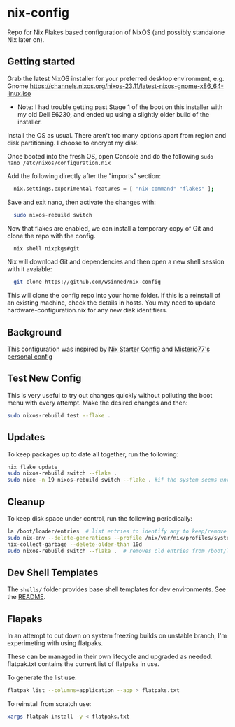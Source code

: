 # nix-config

Repo for Nix Flakes based configuration of NixOS (and possibly standalone Nix later on).

## Getting started

Grab the latest NixOS installer for your preferred desktop environment, e.g. Gnome <https://channels.nixos.org/nixos-23.11/latest-nixos-gnome-x86_64-linux.iso>

- Note: I had trouble getting past Stage 1 of the boot on this installer with my old Dell E6230, and ended up using a slightly older build of the installer.

Install the OS as usual. There aren't too many options apart from region and disk partitioning. I choose to encrypt my disk.

Once booted into the fresh OS, open Console and do the following `sudo nano /etc/nixos/configuration.nix`

Add the following directly after the "imports" section:

```bash
  nix.settings.experimental-features = [ "nix-command" "flakes" ];
```

Save and exit nano, then activate the changes with:

```bash
  sudo nixos-rebuild switch
```

Now that flakes are enabled, we can install a temporary copy of Git and clone the repo with the config.

```bash
  nix shell nixpkgs#git
```

Nix will download Git and dependencies and then open a new shell session with it avaiable:

```bash
  git clone https://github.com/wsinned/nix-config
```

This will clone the config repo into your home folder.
If this is a reinstall of an existing machine, check the details in hosts.
You may need to update hardware-configuration.nix for any new disk identifiers.

## Background

This configuration was inspired by [Nix Starter Config](https://github.com/Misterio77/nix-starter-configs) and [Misterio77's personal config](https://github.com/misterio77/nix-config)

## Test New Config

This is very useful to try out changes quickly without polluting the boot menu with every attempt. Make the desired changes and then:

```bash
sudo nixos-rebuild test --flake .
```

## Updates

To keep packages up to date all together, run the following:

```bash
nix flake update
sudo nixos-rebuild switch --flake .
sudo nice -n 19 nixos-rebuild switch --flake . #if the system seems unresponsive during rebuilds, try this.
```

## Cleanup

To keep disk space under control, run the following periodically:

```bash
la /boot/loader/entries  # list entries to identify any to keep/remove
sudo nix-env --delete-generations --profile /nix/var/nix/profiles/system 10d
nix-collect-garbage --delete-older-than 10d 
sudo nixos-rebuild switch --flake .  # removes old entries from /boot/loader/entries/
```

## Dev Shell Templates

The `shells/` folder provides base shell templates for dev environments. See the [README](shells/README.md).

## Flapaks

In an attempt to cut down on system freezing builds on unstable branch, I'm experimeting with using flatpaks.

These can be managed in their own lifecycle and upgraded as needed.
flatpak.txt contains the current list of flatpaks in use.

To generate the list use:

```bash
flatpak list --columns=application --app > flatpaks.txt
```

To reinstall from scratch use:

```bash
xargs flatpak install -y < flatpaks.txt
```
